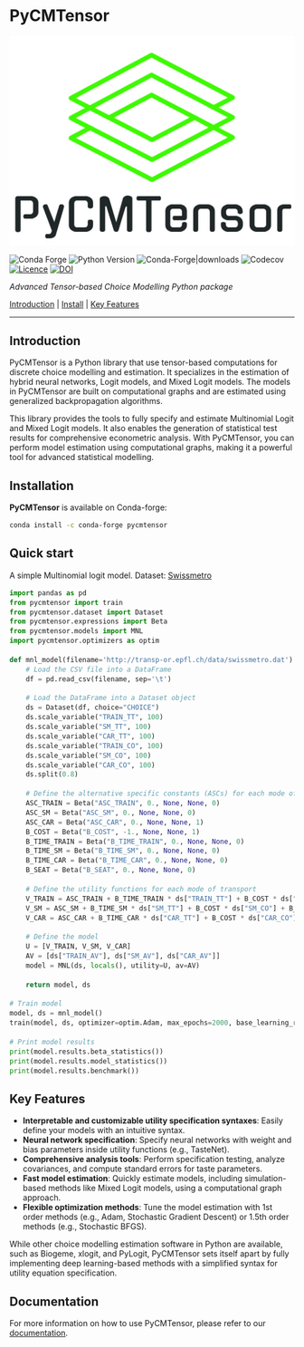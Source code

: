 # PyCMTensor

![PyCMTensor](docs/assets/img/logo.jpg)

![Conda Forge](https://img.shields.io/conda/vn/conda-forge/pycmtensor?logo=condaforge&link=https%3A%2F%2Fanaconda.org%2Fconda-forge%2Fpycmtensor)
![Python Version](https://img.shields.io/badge/dynamic/toml?url=https%3A%2F%2Fraw.githubusercontent.com%2Fmwong009%2Fpycmtensor%2Fmaster%2Fpyproject.toml&query=tool.poetry.dependencies.python&label=Python)
![Conda-Forge|downloads](https://img.shields.io/conda/d/conda-forge/pycmtensor)
![Codecov](https://img.shields.io/codecov/c/github/mwong009/pycmtensor)
[![Licence](https://img.shields.io/badge/Licence-MIT-blue)](about/licence.md)
[![DOI](https://zenodo.org/badge/460802394.svg)](https://zenodo.org/badge/latestdoi/460802394)

*Advanced Tensor-based Choice Modelling Python package*

[Introduction](#introduction) | [Install](#installation) | [Key Features](#key-features)

---

## Introduction

PyCMTensor is a Python library that use tensor-based computations for discrete choice modelling and estimation. It specializes in the estimation of hybrid neural networks, Logit models, and Mixed Logit models. The models in PyCMTensor are built on computational graphs and are estimated using generalized backpropagation algorithms.

This library provides the tools to fully specify and estimate Multinomial Logit and Mixed Logit models. It also enables the generation of statistical test results for comprehensive econometric analysis. With PyCMTensor, you can perform model estimation using computational graphs, making it a powerful tool for advanced statistical modelling.

## Installation

**PyCMTensor** is available on Conda-forge:

```bash
conda install -c conda-forge pycmtensor
```

## Quick start

A simple Multinomial logit model. Dataset: [Swissmetro](http://transp-or.epfl.ch/data/swissmetro.dat)

```python
import pandas as pd
from pycmtensor import train
from pycmtensor.dataset import Dataset
from pycmtensor.expressions import Beta
from pycmtensor.models import MNL
import pycmtensor.optimizers as optim

def mnl_model(filename='http://transp-or.epfl.ch/data/swissmetro.dat'):
    # Load the CSV file into a DataFrame
    df = pd.read_csv(filename, sep='\t')

    # Load the DataFrame into a Dataset object
    ds = Dataset(df, choice="CHOICE")
    ds.scale_variable("TRAIN_TT", 100)
    ds.scale_variable("SM_TT", 100)
    ds.scale_variable("CAR_TT", 100)
    ds.scale_variable("TRAIN_CO", 100)
    ds.scale_variable("SM_CO", 100)
    ds.scale_variable("CAR_CO", 100)
    ds.split(0.8)

    # Define the alternative specific constants (ASCs) for each mode of transport
    ASC_TRAIN = Beta("ASC_TRAIN", 0., None, None, 0)
    ASC_SM = Beta("ASC_SM", 0., None, None, 0)
    ASC_CAR = Beta("ASC_CAR", 0., None, None, 1)
    B_COST = Beta("B_COST", -1., None, None, 1)
    B_TIME_TRAIN = Beta("B_TIME_TRAIN", 0., None, None, 0)
    B_TIME_SM = Beta("B_TIME_SM", 0., None, None, 0)
    B_TIME_CAR = Beta("B_TIME_CAR", 0., None, None, 0)
    B_SEAT = Beta("B_SEAT", 0., None, None, 0)

    # Define the utility functions for each mode of transport
    V_TRAIN = ASC_TRAIN + B_TIME_TRAIN * ds["TRAIN_TT"] + B_COST * ds["TRAIN_CO"]
    V_SM = ASC_SM + B_TIME_SM * ds["SM_TT"] + B_COST * ds["SM_CO"] + B_SEAT * ds["SM_SEATS"]
    V_CAR = ASC_CAR + B_TIME_CAR * ds["CAR_TT"] + B_COST * ds["CAR_CO"]

    # Define the model
    U = [V_TRAIN, V_SM, V_CAR]
    AV = [ds["TRAIN_AV"], ds["SM_AV"], ds["CAR_AV"]]
    model = MNL(ds, locals(), utility=U, av=AV)
    
    return model, ds

# Train model
model, ds = mnl_model()
train(model, ds, optimizer=optim.Adam, max_epochs=2000, base_learning_rate=0.1, convergence_threshold=1e-3)

# Print model results
print(model.results.beta_statistics())
print(model.results.model_statistics())
print(model.results.benchmark())
```

## Key Features

- **Interpretable and customizable utility specification syntaxes**: Easily define your models with an intuitive syntax.
- **Neural network specification**: Specify neural networks with weight and bias parameters inside utility functions (e.g., TasteNet).
- **Comprehensive analysis tools**: Perform specification testing, analyze covariances, and compute standard errors for taste parameters.
- **Fast model estimation**: Quickly estimate models, including simulation-based methods like Mixed Logit models, using a computational graph approach.
- **Flexible optimization methods**: Tune the model estimation with 1st order methods (e.g., Adam, Stochastic Gradient Descent) or 1.5th order methods (e.g., Stochastic BFGS).

While other choice modelling estimation software in Python are available, such as Biogeme, xlogit, and PyLogit, PyCMTensor sets itself apart by fully implementing deep learning-based methods with a simplified syntax for utility equation specification.

## Documentation

For more information on how to use PyCMTensor, please refer to our [documentation](link-to-documentation).